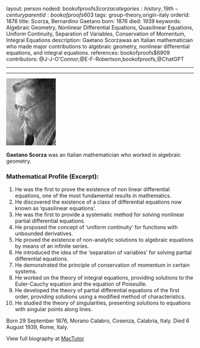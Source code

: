 layout: person
nodeid: bookofproofs$Scorza
categories: history,19th-century
parentid: bookofproofs$603
tags: group-theory,origin-italy
orderid: 1876
title: Scorza, Bernardino Gaetano
born: 1876
died: 1939
keywords: Algebraic Geometry, Nonlinear Differential Equations, Quasilinear Equations, Uniform Continuity, Separation of Variables, Conservation of Momentum, Integral Equations
description: Gaetano Scorzawas an Italian mathematician who made major contributions to algebraic geometry, nonlinear differential equations, and integral equations.
references: bookofproofs$6909
contributors: @J-J-O'Connor,@E-F-Robertson,bookofproofs,@ChatGPT

---



---

![Scorza.jpg](https://github.com/bookofproofs/bookofproofs.github.io/blob/main/_sources/_assets/images/portraits/Scorza.jpg?raw=true)

**Gaetano Scorza** was an Italian mathematician who worked in algebraic geometry.

### Mathematical Profile (Excerpt):
1. He was the first to prove the existence of non linear differential equations, one of the most fundamental results in mathematics.
2. He discovered the existence of a class of differential equations now known as ‘quasilinear equations’.
3. He was the first to provide a systematic method for solving nonlinear partial differential equations.
4. He proposed the concept of ‘uniform continuity’ for functions with unbounded derivatives.
5. He proved the existence of non-analytic solutions to algebraic equations by means of an infinite series.
6. He introduced the idea of the ‘separation of variables’ for solving partial differential equations.
7. He demonstrated the principle of conservation of momentum in certain systems.
8. He worked on the theory of integral equations, providing solutions to the Euler-Cauchy equation and the equation of Poiseuille.
9. He developed the theory of partial differential equations of the first order, providing solutions using a modified method of characteristics.
10. He studied the theory of singularities, presenting solutions to equations with singular points along lines.

Born 29 September 1876, Morano Calabro, Cosenza, Calabria, Italy. Died 6 August 1939, Rome, Italy.

View full biography at [MacTutor](https://mathshistory.st-andrews.ac.uk/Biographies/Scorza/)
